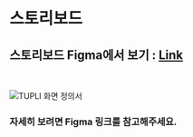 # 스토리보드

## 스토리보드 Figma에서 보기 : [Link](https://www.figma.com/file/hMoXGQE13njri05xl1hfGT/tupli---%EC%99%80%EC%9D%B4%EC%96%B4%ED%94%84%EB%A0%88%EC%9E%84?node-id=0%3A1)

<br>

![TUPLI 화면 정의서](https://user-images.githubusercontent.com/55949647/154113089-4cd4d80f-605f-4d63-b498-14421c96f68b.png)

### 자세히 보려면 Figma 링크를 참고해주세요.